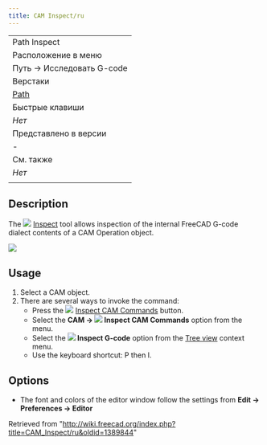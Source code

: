 ```yaml
---
title: CAM Inspect/ru
---
```

|  |
| --- |
| Path Inspect |
| Расположение в меню |
| Путь → Исследовать G-code |
| Верстаки |
| [Path](/Path_Workbench/ru "Path Workbench/ru") |
| Быстрые клавиши |
| *Нет* |
| Представлено в версии |
| - |
| См. также |
| *Нет* |
|  |

## Description

The ![](/images/CAM_Inspect.svg) [Inspect](/CAM_Inspect "CAM Inspect") tool allows inspection of the internal FreeCAD G-code dialect contents of a CAM Operation object.

![](/images/Path_inspector.jpg)

## Usage

1. Select a CAM object.
2. There are several ways to invoke the command:
   * Press the ![](/images/CAM_Inspect.svg) [Inspect CAM Commands](/CAM_Inspect "CAM Inspect") button.
   * Select the **CAM → ![](/images/CAM_Inspect.svg) Inspect CAM Commands** option from the menu.
   * Select the **![](/images/CAM_Inspect.svg) Inspect G-code** option from the [Tree view](/Tree_view "Tree view") context menu.
   * Use the keyboard shortcut: P then I.

## Options

* The font and colors of the editor window follow the settings from **Edit → Preferences → Editor**

Retrieved from "<http://wiki.freecad.org/index.php?title=CAM_Inspect/ru&oldid=1389844>"